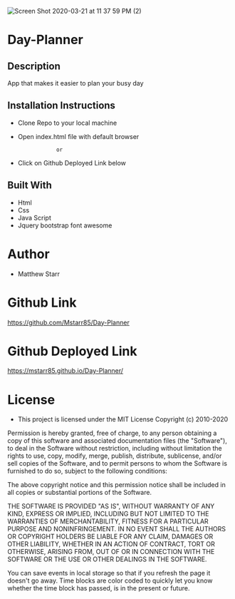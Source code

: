 ![Screen Shot 2020-03-21 at 11 37 59 PM (2)](https://user-images.githubusercontent.com/53281244/77241787-9c1f8300-6bcd-11ea-9f43-d1d016517bb2.png)

# Day-Planner

## Description 
 
App that makes it easier to plan your busy day

## Installation Instructions  

 * Clone Repo to your local machine
 
 * Open index.html file with default browser 
 
                   or
                   
 * Click on Github Deployed Link below

## Built With 
- Html
- Css 
- Java Script 
- Jquery
bootstrap
font awesome

# Author
- Matthew Starr

# Github Link
https://github.com/Mstarr85/Day-Planner

# Github Deployed Link

https://mstarr85.github.io/Day-Planner/


# License
- This project is licensed under the MIT License Copyright (c) 2010-2020

Permission is hereby granted, free of charge, to any person obtaining a copy
of this software and associated documentation files (the "Software"), to deal
in the Software without restriction, including without limitation the rights
to use, copy, modify, merge, publish, distribute, sublicense, and/or sell
copies of the Software, and to permit persons to whom the Software is
furnished to do so, subject to the following conditions:

The above copyright notice and this permission notice shall be included in
all copies or substantial portions of the Software.

THE SOFTWARE IS PROVIDED "AS IS", WITHOUT WARRANTY OF ANY KIND, EXPRESS OR
IMPLIED, INCLUDING BUT NOT LIMITED TO THE WARRANTIES OF MERCHANTABILITY,
FITNESS FOR A PARTICULAR PURPOSE AND NONINFRINGEMENT. IN NO EVENT SHALL THE
AUTHORS OR COPYRIGHT HOLDERS BE LIABLE FOR ANY CLAIM, DAMAGES OR OTHER
LIABILITY, WHETHER IN AN ACTION OF CONTRACT, TORT OR OTHERWISE, ARISING FROM,
OUT OF OR IN CONNECTION WITH THE SOFTWARE OR THE USE OR OTHER DEALINGS IN
THE SOFTWARE.




 You can save events in local storage so that if you refresh the page it doesn't go away. Time blocks are color coded to quickly let you know whether the time block has passed, is in the present or future.
    
